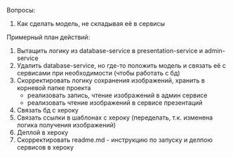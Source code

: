 Вопросы:
1. Как сделать модель, не складывая её в сервисы


Примерный план действий:
1. Вытащить логику из database-service в presentation-service и admin-service
2. Удалить database-service, но где-то положить модель и связать её
    с сервисами при необходимости (чтобы работать с бд)
3. Скорректировать логику сохранения изображений, хранить в корневой папке проекта
    * реализовать запись, чтение изображений в админ сервисе
    * реализовать чтение изображений в сервисе презентаций
4. Связать бд с хероку
5. Связать ссылки в шаблонах с хероку (переделать, т.к. изменена логика получения
    изображений)
5. Деплой в хероку
6. Скорректировать readme.md - инструкцию по запуску и делпою сервисов в хероку